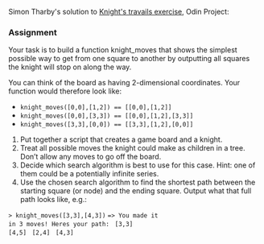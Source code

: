 Simon Tharby's solution to [Knight's travails exercise](https://www.theodinproject.com/courses/ruby-programming/lessons/data-structures-and-algorithms?ref=lnav), Odin Project:

### Assignment

Your task is to build a function knight_moves that shows the simplest possible way to get from one square to another by outputting all squares the knight will stop on along the way.

You can think of the board as having 2-dimensional coordinates. Your function would therefore look like:

  * <code>knight_moves([0,0],[1,2]) == [[0,0],[1,2]]</code>
  * <code>knight_moves([0,0],[3,3]) == [[0,0],[1,2],[3,3]]</code>
  * <code>knight_moves([3,3],[0,0]) == [[3,3],[1,2],[0,0]]</code>

1. Put together a script that creates a game board and a knight.
2. Treat all possible moves the knight could make as children in a tree. Don’t allow any moves to go off the board.
3. Decide which search algorithm is best to use for this case. Hint: one of them could be a potentially infinite series.
4. Use the chosen search algorithm to find the shortest path between the starting square (or node) and the ending square. Output what that full path looks like, e.g.:

<code>> knight_moves([3,3],[4,3])</code>
<code>=> You made it in 3 moves!  Heres your path:</code>
<code>   [3,3]</code>
<code>   [4,5]</code>
<code>   [2,4]</code>
<code>   [4,3]</code>
